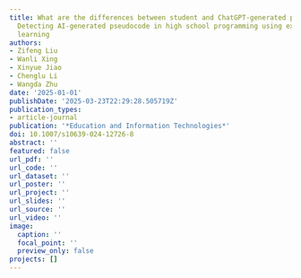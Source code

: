 ```yaml
---
title: What are the differences between student and ChatGPT-generated pseudocode?
  Detecting AI-generated pseudocode in high school programming using explainable machine
  learning
authors:
- Zifeng Liu
- Wanli Xing
- Xinyue Jiao
- Chenglu Li
- Wangda Zhu
date: '2025-01-01'
publishDate: '2025-03-23T22:29:28.505719Z'
publication_types:
- article-journal
publication: '*Education and Information Technologies*'
doi: 10.1007/s10639-024-12726-8
abstract: ''
featured: false
url_pdf: ''
url_code: ''
url_dataset: ''
url_poster: ''
url_project: ''
url_slides: ''
url_source: ''
url_video: ''
image: 
  caption: ''
  focal_point: ''
  preview_only: false
projects: []
---
```

